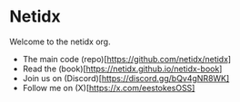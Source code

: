 # Netidx

Welcome to the netidx org.

- The main code (repo)[https://github.com/netidx/netidx]
- Read the (book)[https://netidx.github.io/netidx-book]
- Join us on (Discord)[https://discord.gg/bQv4gNR8WK]
- Follow me on (X)[https://x.com/eestokesOSS]
